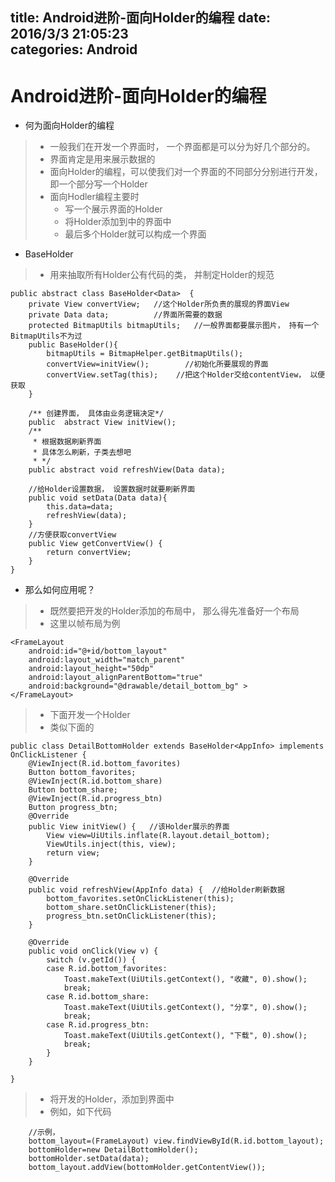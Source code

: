 title: Android进阶-面向Holder的编程
date: 2016/3/3 21:05:23                   
categories: Android
---

# Android进阶-面向Holder的编程 #

- 何为面向Holder的编程
>- 一般我们在开发一个界面时， 一个界面都是可以分为好几个部分的。
>- 界面肯定是用来展示数据的
>- 面向Holder的编程，可以使我们对一个界面的不同部分分别进行开发，即一个部分写一个Holder
>- 面向Hodler编程主要时
>    - 写一个展示界面的Holder
>    - 将Holder添加到中的界面中
>    - 最后多个Holder就可以构成一个界面



- BaseHolder
>- 用来抽取所有Holder公有代码的类， 并制定Holder的规范

	public abstract class BaseHolder<Data>  {
		private View convertView;   //这个Holder所负责的展现的界面View 
		private Data data;          //界面所需要的数据
		protected BitmapUtils bitmapUtils;   //一般界面都要展示图片， 持有一个BitmapUtils不为过
		public BaseHolder(){
			bitmapUtils = BitmapHelper.getBitmapUtils();
			convertView=initView();        //初始化所要展现的界面
			convertView.setTag(this);    //把这个Holder交给contentView， 以便获取
		}

		/** 创建界面， 具体由业务逻辑决定*/
		public  abstract View initView();   
		/** 
		 * 根据数据刷新界面
		 * 具体怎么刷新，子类去想吧
		 * */  
		public abstract void refreshView(Data data);  

		//给Holder设置数据， 设置数据时就要刷新界面
		public void setData(Data data){
			this.data=data;
			refreshView(data);
		}
  		//方便获取convertView
		public View getConvertView() {   
			return convertView;
		} 
	}


- 那么如何应用呢？
>- 既然要把开发的Holder添加的布局中， 那么得先准备好一个布局
>- 这里以帧布局为例

	<FrameLayout
	    android:id="@+id/bottom_layout"
	    android:layout_width="match_parent"
	    android:layout_height="50dp"
	    android:layout_alignParentBottom="true"
	    android:background="@drawable/detail_bottom_bg" >
	</FrameLayout>

>- 下面开发一个Holder
>- 类似下面的

	public class DetailBottomHolder extends BaseHolder<AppInfo> implements OnClickListener {
		@ViewInject(R.id.bottom_favorites)
		Button bottom_favorites;
		@ViewInject(R.id.bottom_share)
		Button bottom_share;
		@ViewInject(R.id.progress_btn)
		Button progress_btn;
		@Override
		public View initView() {   //该Holder展示的界面
			View view=UiUtils.inflate(R.layout.detail_bottom);
			ViewUtils.inject(this, view);
			return view;
		}
	
		@Override 
		public void refreshView(AppInfo data) {  //给Holder刷新数据
			bottom_favorites.setOnClickListener(this);
			bottom_share.setOnClickListener(this);
			progress_btn.setOnClickListener(this);
		}
	
		@Override
		public void onClick(View v) {
			switch (v.getId()) {
			case R.id.bottom_favorites:
				Toast.makeText(UiUtils.getContext(), "收藏", 0).show();
				break;
			case R.id.bottom_share:
				Toast.makeText(UiUtils.getContext(), "分享", 0).show();
				break;
			case R.id.progress_btn:
				Toast.makeText(UiUtils.getContext(), "下载", 0).show();
				break;
			}
		}
	
	}

>- 将开发的Holder，添加到界面中
>- 例如，如下代码

		//示例，
		bottom_layout=(FrameLayout) view.findViewById(R.id.bottom_layout);
		bottomHolder=new DetailBottomHolder();
		bottomHolder.setData(data);
		bottom_layout.addView(bottomHolder.getContentView());
